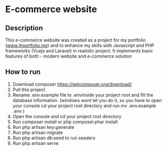# E-commerce website

## Description
This e-commerce website was created as a project for my portfolio (www.jhportfolio.me) and to enhance my skills with Javascript and PHP frameworks (Vuejs and Laravel) in realistic project. It implements basic features of both - modern website and e-commerce solution

## How to run
1. Download composer https://getcomposer.org/download/
2. Pull this project.
3. Rename .env.example file to .envinside your project root and fill the database information. (windows wont let you do it, so you have to open your console cd your project root directory and run mv .env.example .env )
4. Open the console and cd your project root directory
5. Run composer install or php composer.phar install
6. Run php artisan key:generate
7. Run php artisan migrate
8. Run php artisan db:seed to run seeders
9. Run php artisan serve
